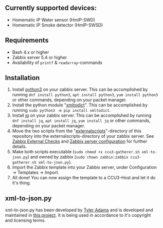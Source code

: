 Currently supported devices:
------
* Homematic IP Water sensor (HmIP-SWD)
* Homematic IP Smoke detector (HmIP-SWSD)

Requirements
------
* Bash 4.x or higher
* Zabbix server 5.4 or higher
* Availability of `printf` & `readarray`-commands

Installation
------
1. Install [python3](https://www.python.org/) on your zabbix server. This can be accomplished by running `dnf install python3`, `apt install python3`, `yum install python3` or other commands, depending on your packet manager.
2. Install the python module "[xmltodict](https://pypi.org/project/xmltodict/)". This can be accomplished by running `sudo python3 -m pip install xmltodict`.
3. Install [jq](https://stedolan.github.io/jq/) on your zabbix server. This can be accomplished by running `dnf install jq`, `apt install jq`, `yum install jq` or other commands, depending on your packet manager.
4. Move the two scripts from the "[externalscripts](https://github.com/ThisIsTenou/zabbix-homematic-monitoring/tree/main/externalscripts)"-directory of this repository into the externalscripts-directory of your zabbix server. See [Zabbix External Checks](https://www.zabbix.com/documentation/current/manual/config/items/itemtypes/external) and [Zabbix server configuration](https://www.zabbix.com/documentation/current/manual/appendix/config/zabbix_server) for further details.
5. Make both scripts executable (`sudo chmod +x ccu3-gatherer.sh xml-to-json.py`) and owned by zabbix (`sudo chown zabbix:zabbix ccu3-gatherer.sh xml-to-json.py`).
6. Import the Zabbix template into your Zabbix server, under Configuration -> Templates -> Import.
7. All done! You can now assign the template to a CCU3-Host and let it do it's thing.

xml-to-json.py
------
xml-to-json.py has been developed by [Tyler Adams](https://github.com/tyleradams) and is developed and maintained in [this project](https://github.com/tyleradams/json-toolkit).
It is being used in accordance to it's copyright and licensing terms.

